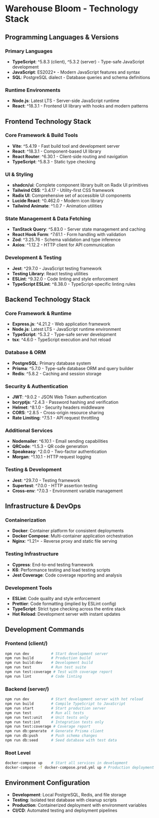 # Warehouse Bloom - Technology Stack

## Programming Languages & Versions

### Primary Languages
- **TypeScript**: ^5.8.3 (client), ^5.3.2 (server) - Type-safe JavaScript development
- **JavaScript**: ES2022+ - Modern JavaScript features and syntax
- **SQL**: PostgreSQL dialect - Database queries and schema definitions

### Runtime Environments
- **Node.js**: Latest LTS - Server-side JavaScript runtime
- **React**: ^18.3.1 - Frontend UI library with hooks and modern patterns

## Frontend Technology Stack

### Core Framework & Build Tools
- **Vite**: ^5.4.19 - Fast build tool and development server
- **React**: ^18.3.1 - Component-based UI library
- **React Router**: ^6.30.1 - Client-side routing and navigation
- **TypeScript**: ^5.8.3 - Static type checking

### UI & Styling
- **shadcn/ui**: Complete component library built on Radix UI primitives
- **Tailwind CSS**: ^3.4.17 - Utility-first CSS framework
- **Radix UI**: Comprehensive set of accessible UI components
- **Lucide React**: ^0.462.0 - Modern icon library
- **Tailwind Animate**: ^1.0.7 - Animation utilities

### State Management & Data Fetching
- **TanStack Query**: ^5.83.0 - Server state management and caching
- **React Hook Form**: ^7.61.1 - Form handling with validation
- **Zod**: ^3.25.76 - Schema validation and type inference
- **Axios**: ^1.12.2 - HTTP client for API communication

### Development & Testing
- **Jest**: ^29.7.0 - JavaScript testing framework
- **Testing Library**: React testing utilities
- **ESLint**: ^9.32.0 - Code linting and style enforcement
- **TypeScript ESLint**: ^8.38.0 - TypeScript-specific linting rules

## Backend Technology Stack

### Core Framework & Runtime
- **Express.js**: ^4.21.2 - Web application framework
- **Node.js**: Latest LTS - JavaScript runtime environment
- **TypeScript**: ^5.3.2 - Type-safe server development
- **tsx**: ^4.6.0 - TypeScript execution and hot reload

### Database & ORM
- **PostgreSQL**: Primary database system
- **Prisma**: ^5.7.0 - Type-safe database ORM and query builder
- **Redis**: ^5.8.2 - Caching and session storage

### Security & Authentication
- **JWT**: ^9.0.2 - JSON Web Token authentication
- **bcryptjs**: ^2.4.3 - Password hashing and verification
- **Helmet**: ^8.1.0 - Security headers middleware
- **CORS**: ^2.8.5 - Cross-origin resource sharing
- **Rate Limiting**: ^7.5.1 - API request throttling

### Additional Services
- **Nodemailer**: ^6.10.1 - Email sending capabilities
- **QRCode**: ^1.5.3 - QR code generation
- **Speakeasy**: ^2.0.0 - Two-factor authentication
- **Morgan**: ^1.10.1 - HTTP request logging

### Testing & Development
- **Jest**: ^29.7.0 - Testing framework
- **Supertest**: ^7.0.0 - HTTP assertion testing
- **Cross-env**: ^7.0.3 - Environment variable management

## Infrastructure & DevOps

### Containerization
- **Docker**: Container platform for consistent deployments
- **Docker Compose**: Multi-container application orchestration
- **Nginx**: ^1.21+ - Reverse proxy and static file serving

### Testing Infrastructure
- **Cypress**: End-to-end testing framework
- **K6**: Performance testing and load testing scripts
- **Jest Coverage**: Code coverage reporting and analysis

### Development Tools
- **ESLint**: Code quality and style enforcement
- **Prettier**: Code formatting (implied by ESLint config)
- **TypeScript**: Strict type checking across the entire stack
- **Hot Reload**: Development server with instant updates

## Development Commands

### Frontend (client/)
```bash
npm run dev          # Start development server
npm run build        # Production build
npm run build:dev    # Development build
npm run test         # Run test suite
npm run test:coverage # Test with coverage report
npm run lint         # Code linting
```

### Backend (server/)
```bash
npm run dev          # Start development server with hot reload
npm run build        # Compile TypeScript to JavaScript
npm run start        # Start production server
npm run test         # Run all tests
npm run test:unit    # Unit tests only
npm run test:int     # Integration tests only
npm run test:coverage # Coverage report
npm run db:generate  # Generate Prisma client
npm run db:push      # Push schema changes
npm run db:seed      # Seed database with test data
```

### Root Level
```bash
docker-compose up    # Start all services in development
docker-compose -f docker-compose.prod.yml up # Production deployment
```

## Environment Configuration
- **Development**: Local PostgreSQL, Redis, and file storage
- **Testing**: Isolated test database with cleanup scripts
- **Production**: Containerized deployment with environment variables
- **CI/CD**: Automated testing and deployment pipelines